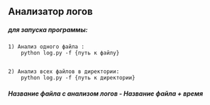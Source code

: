 ## **Анализатор логов**

##### _для запуска программы:_

    1) Анализ одного файла :
        python log.py -f {путь к файлу}


    2) Анализ всех файлов в директории:
        python log.py -f {путь к директории}

##### _Название файла с анализом логов - Название файла + время_
